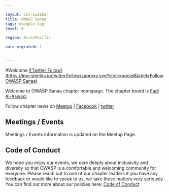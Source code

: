 ```yaml
---

layout: col-sidebar
title: OWASP Sanaa
tags: example-tag
level: 0

region: Asia/Pacific

auto-migrated: 1


---
```


#Welcome
[![Twitter Follow](https://img.shields.io/twitter/follow/zaproxy.svg?style=social&label=Follow OWASP Sanaa)](https://twitter.com/owaspsanaa)

Welcome to OWASP Sanaa chapter homepage. The chapter board is [Fadi Al-Aswadi](mailto:fadi.alaswadi@owasp.org)

Follow chapter news on [Meetup](https://www.meetup.com/OWASP-Sanaa-Chapter/) | [Facebook](https://www.facebook.com/owaspsanaa) | [twitter](https://twitter.com/owaspsanaa)


## Meetings / Events
Meetings / Events information is updated on the Meetup Page.

## Code of Conduct
We hope you enjoy our events, we care deeply about inclusivity and diversity so that OWASP is a comfortable and welcoming community for everyone. Please reach out to one of our chapter leaders if you have any feedback or would like to speak to us, we take these matters very seriously. You can find out more about our policies here: [Code of Conduct](/www-policy/operational/code-of-conduct.html)